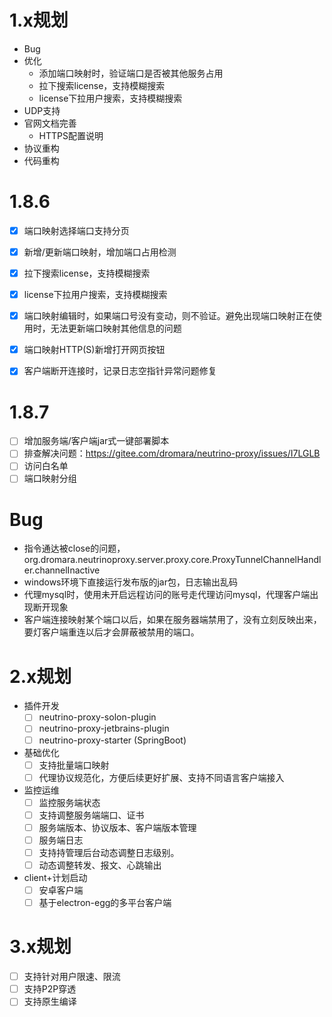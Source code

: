 # 1.x规划
- Bug
- 优化
  - 添加端口映射时，验证端口是否被其他服务占用
  - 拉下搜索license，支持模糊搜索
  - license下拉用户搜索，支持模糊搜索
- UDP支持
- 官网文档完善
  - HTTPS配置说明
- 协议重构
- 代码重构

# 1.8.6
- [x] 端口映射选择端口支持分页
- [x] 新增/更新端口映射，增加端口占用检测
- [x] 拉下搜索license，支持模糊搜索
- [x] license下拉用户搜索，支持模糊搜索
- [x] 端口映射编辑时，如果端口号没有变动，则不验证。避免出现端口映射正在使用时，无法更新端口映射其他信息的问题
- [x] 端口映射HTTP(S)新增打开网页按钮
- [x] 客户端断开连接时，记录日志空指针异常问题修复


# 1.8.7
- [ ] 增加服务端/客户端jar式一键部署脚本
- [ ] 排查解决问题：https://gitee.com/dromara/neutrino-proxy/issues/I7LGLB
- [ ] 访问白名单
- [ ] 端口映射分组

# Bug
- 指令通达被close的问题，org.dromara.neutrinoproxy.server.proxy.core.ProxyTunnelChannelHandler.channelInactive 
- windows环境下直接运行发布版的jar包，日志输出乱码
- 代理mysql时，使用未开启远程访问的账号走代理访问mysql，代理客户端出现断开现象
- 客户端连接映射某个端口以后，如果在服务器端禁用了，没有立刻反映出来，要灯客户端重连以后才会屏蔽被禁用的端口。

# 2.x规划
- 插件开发
  - [ ] neutrino-proxy-solon-plugin
  - [ ] neutrino-proxy-jetbrains-plugin
  - [ ] neutrino-proxy-starter (SpringBoot)
- 基础优化
  - [ ] 支持批量端口映射
  - [ ] 代理协议规范化，方便后续更好扩展、支持不同语言客户端接入
- 监控运维
  - [ ] 监控服务端状态
  - [ ] 支持调整服务端端口、证书
  - [ ] 服务端版本、协议版本、客户端版本管理
  - [ ] 服务端日志
  - [ ] 支持持管理后台动态调整日志级别。
  - [ ] 动态调整转发、报文、心跳输出
- client+计划启动
  - [ ] 安卓客户端
  - [ ] 基于electron-egg的多平台客户端

# 3.x规划
- [ ] 支持针对用户限速、限流
- [ ] 支持P2P穿透
- [ ] 支持原生编译
